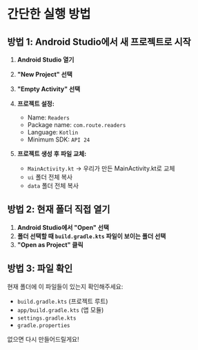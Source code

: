 # 간단한 실행 방법

## 방법 1: Android Studio에서 새 프로젝트로 시작

1. **Android Studio 열기**
2. **"New Project" 선택**
3. **"Empty Activity" 선택**
4. **프로젝트 설정:**
   - Name: `Readers`
   - Package name: `com.route.readers`
   - Language: `Kotlin`
   - Minimum SDK: `API 24`

5. **프로젝트 생성 후 파일 교체:**
   - `MainActivity.kt` → 우리가 만든 MainActivity.kt로 교체
   - `ui` 폴더 전체 복사
   - `data` 폴더 전체 복사

## 방법 2: 현재 폴더 직접 열기

1. **Android Studio에서 "Open" 선택**
2. **폴더 선택할 때 `build.gradle.kts` 파일이 보이는 폴더 선택**
3. **"Open as Project" 클릭**

## 방법 3: 파일 확인

현재 폴더에 이 파일들이 있는지 확인해주세요:
- `build.gradle.kts` (프로젝트 루트)
- `app/build.gradle.kts` (앱 모듈)
- `settings.gradle.kts`
- `gradle.properties`

없으면 다시 만들어드릴게요!
